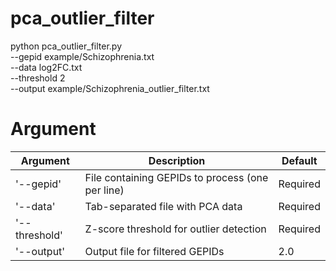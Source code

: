 # pca_outlier_filter
python pca_outlier_filter.py \
    --gepid example/Schizophrenia.txt \
    --data log2FC.txt \
    --threshold 2 \
    --output example/Schizophrenia_outlier_filter.txt
  
# Argument
| Argument      | Description                                      | Default |
|---------------|--------------------------------------------------|---------|
| '--gepid'     | File containing GEPIDs to process (one per line) | Required|
| '--data'      | Tab-separated file with PCA data                 | Required|
| '--threshold' | Z-score threshold for outlier detection          | Required|
| '--output'    | Output file for filtered GEPIDs                  | 2.0     |









